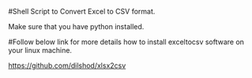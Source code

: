 #Shell Script to Convert Excel to CSV format. 

Make sure that you have python installed. 

#Follow below link for more details how to install exceltocsv software on your linux machine. 

https://github.com/dilshod/xlsx2csv
